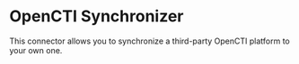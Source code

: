 # OpenCTI Synchronizer

This connector allows you to synchronize a third-party OpenCTI platform to your own one.
